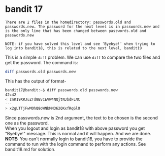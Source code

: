 # bandit 17
```
There are 2 files in the homedirectory: passwords.old and passwords.new. The password for the next level is in passwords.new and is the only line that has been changed between passwords.old and passwords.new

NOTE: if you have solved this level and see ‘Byebye!’ when trying to log into bandit18, this is related to the next level, bandit19
```
This is a simple `diff` problem. We can use `diff` to compare the two files and get the password. The command is:
```bash
diff passwords.old passwords.new
```
This has the output of format-
```bash
bandit17@bandit:~$ diff passwords.old passwords.new
42c42
< znK19XRJuZTd8BvCEVW4NQjtNJbdFLNC
---
> x2gLTTjFwMOhQ8oWNbMN362QKxfRqGlO
```
Since passwords.new is 2nd argument, the text to be chosen is the second one as the password. <br>
When you logout and login as bandit18 with above password you get "Byebye!" message. This is normal and it will happen.
And we are done.
**NOTE:** You can't normally login to bandit18, you have to provide the command to run with the login command to perform any actions. See bandit18.md for solution.